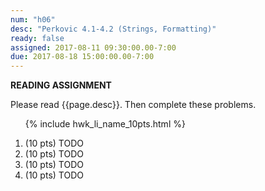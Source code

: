 ```yaml
---
num: "h06"
desc: "Perkovic 4.1-4.2 (Strings, Formatting)"
ready: false
assigned: 2017-08-11 09:30:00.00-7:00
due: 2017-08-18 15:00:00.00-7:00
---
```


<b>READING ASSIGNMENT</b>

Please read {{page.desc}}.  Then complete these problems.

<ol>

{% include hwk_li_name_10pts.html %}

<li> (10 pts) TODO </li>

<li> (10 pts) TODO
<div class="pagebreak">
</div>
</li>

<li> (10 pts) TODO </li>

<li> (10 pts) TODO </li>

</ol>

